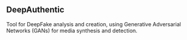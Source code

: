 ## DeepAuthentic
Tool for DeepFake analysis and creation, using Generative Adversarial Networks (GANs) for media synthesis and detection.

